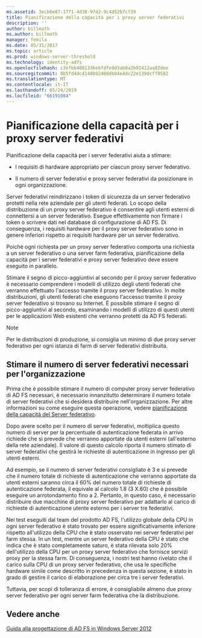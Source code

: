 ```yaml
---
ms.assetid: 3ecb6e87-17f1-4d38-97d2-9c4d52b7cf39
title: Pianificazione della capacità per i proxy server federativi
description: ''
author: billmath
ms.author: billmath
manager: femila
ms.date: 05/31/2017
ms.topic: article
ms.prod: windows-server-threshold
ms.technology: identity-adfs
ms.openlocfilehash: c3efbb4081336ebfdfe9d3ab8a2b91412aa82dee
ms.sourcegitcommit: 0b5fd4dc4148b92480db04e4dc22e139dcff8582
ms.translationtype: MT
ms.contentlocale: it-IT
ms.lasthandoff: 05/24/2019
ms.locfileid: "66191084"
---
```

# <a name="planning-for-federation-server-proxy-capacity"></a>Pianificazione della capacità per i proxy server federativi

Pianificazione della capacità per i server federativi aiuta a stimare:  
  
-   I requisiti di hardware appropriato per ciascun proxy server federativo.  
  
-   Il numero di server federativi e proxy server federativi da posizionare in ogni organizzazione.  
  
Server federativi reindirizzano i token di sicurezza da un server federativo protetti nella rete aziendale per gli utenti federati. Lo scopo della distribuzione di un proxy server federativo è consentire agli utenti esterni di connettersi a un server federativo. Esegue effettivamente non firmare i token o scrivere dati nel database di configurazione di AD FS. Di conseguenza, i requisiti hardware per il proxy server federativo sono in genere inferiori rispetto ai requisiti hardware per un server federativo.  
  
Poiché ogni richiesta per un proxy server federativo comporta una richiesta a un server federativo o una server farm federativa, pianificazione della capacità per i server federativi e proxy server federativo deve essere eseguito in parallelo.  
  
Stimare il segno di picco\-aggiuntivi al secondo per il proxy server federativo è necessario comprendere i modelli di utilizzo degli utenti federati che verranno effettuato l'accesso tramite il proxy server federativo. In molte distribuzioni, gli utenti federati che eseguono l'accesso tramite il proxy server federativo si trovano su Internet. È possibile stimare il segno di picco\-aggiuntivi al secondo, esaminando i modelli di utilizzo di questi utenti per le applicazioni Web esistenti che verranno protetti da AD FS federati.  
  
> [!NOTE]  
> Per le distribuzioni di produzione, si consiglia un minimo di due proxy server federativo per ogni istanza di farm di server federativi distribuita.  
  
## <a name="estimate-the-number-of-federation-server-proxies-required-for-your-organization"></a>Stimare il numero di server federativi necessari per l'organizzazione  
Prima che è possibile stimare il numero di computer proxy server federativo di AD FS necessari, è necessario innanzitutto determinare il numero totale di server federativi che si desidera distribuire nell'organizzazione. Per altre informazioni su come eseguire questa operazione, vedere [pianificazione della capacità del Server federativo](Planning-for-Federation-Server-Capacity.md).  
  
Dopo avere scelto per il numero di server federativi, moltiplica questo numero di server per la percentuale di autenticazione federata in arrivo richiede che si prevede che verranno apportate da utenti esterni \(all'esterno della rete aziendale\). Il valore di questo calcolo riporta il numero stimato di server federativi che gestirà le richieste di autenticazione in ingresso per gli utenti esterni.  
  
Ad esempio, se il numero di server federativi consigliato è 3 e si prevede che il numero totale di richieste di autenticazione che verranno apportate da utenti esterni saranno circa il 60% del numero totale di richieste di autenticazione federata, il equivale al calcolo 1.8 \(3 X.60\) che è possibile eseguire un arrotondamento fino a 2.  Pertanto, in questo caso, è necessario distribuire due macchine di proxy server federativo per adattarlo al carico di richieste di autenticazione utente esterno per i server tre federativi.  
  
Nei test eseguiti dal team del prodotto AD FS, l'utilizzo globale della CPU in ogni server federativo è stato trovato per essere significativamente inferiore rispetto all'utilizzo della CPU che è stato osservato nei server federativi per farm stessa.  In un test, mentre un server federativo della CPU è stato che indica che è stato completamente saturo, è stata rilevata solo 20% dell'utilizzo della CPU per un proxy server federativo che fornisce servizi proxy per la stessa farm. Di conseguenza, i nostri test hanno rivelato che il carico sulla CPU di un proxy server federativo, che usa le specifiche hardware simile come descritto in precedenza in questa sezione, è stato in grado di gestire il carico di elaborazione per circa tre i server federativi.  
  
Tuttavia, per scopi di tolleranza di errore, è consigliabile almeno due proxy server federativo per ogni server farm federativa che la distribuzione.  
  
## <a name="see-also"></a>Vedere anche
[Guida alla progettazione di AD FS in Windows Server 2012](AD-FS-Design-Guide-in-Windows-Server-2012.md)
